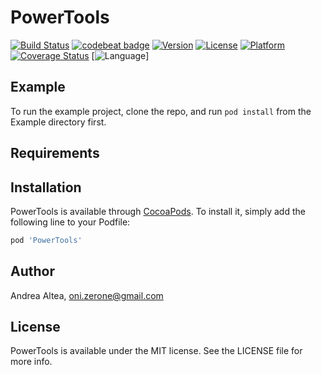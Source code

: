 # PowerTools

[![Build Status](https://travis-ci.com/Oni-zerone/PowerTools.svg?branch=develop)](https://travis-ci.com/Oni-zerone/PowerTools)
[![codebeat badge](https://codebeat.co/badges/f5316bc5-8304-4d51-b765-d64ef47f052d)](https://codebeat.co/projects/github-com-oni-zerone-powertools-develop)
[![Version](https://img.shields.io/cocoapods/v/PowerTools.svg?style=flat)](https://cocoapods.org/pods/PowerTools)
[![License](https://img.shields.io/cocoapods/l/PowerTools.svg?style=flat)](https://cocoapods.org/pods/PowerTools)
[![Platform](https://img.shields.io/cocoapods/p/PowerTools.svg?style=flat)](https://cocoapods.org/pods/PowerTools)
[![Coverage Status](https://coveralls.io/repos/github/Oni-zerone/PowerTools/badge.svg?branch=feature%2Ffastlane)](https://coveralls.io/github/Oni-zerone/PowerTools?branch=develop)
[![Language](https://img.shields.io/badge/language-swift-orange.svg)]
## Example

To run the example project, clone the repo, and run `pod install` from the Example directory first.

## Requirements

## Installation

PowerTools is available through [CocoaPods](https://cocoapods.org). To install
it, simply add the following line to your Podfile:

```ruby
pod 'PowerTools'
```

## Author

Andrea Altea, oni.zerone@gmail.com

## License

PowerTools is available under the MIT license. See the LICENSE file for more info.
